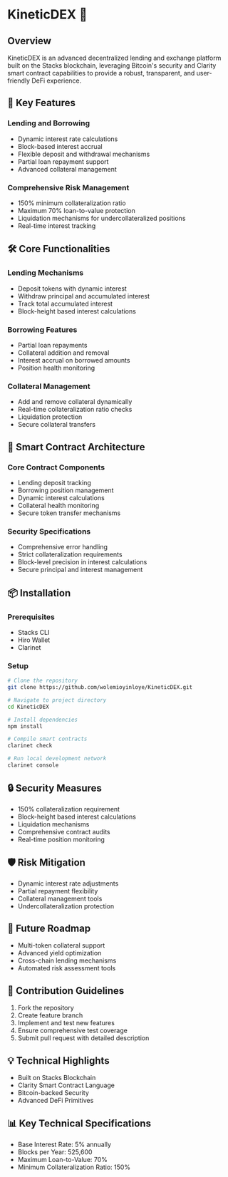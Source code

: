 # KineticDEX 🚀

## Overview
KineticDEX is an advanced decentralized lending and exchange platform built on the Stacks blockchain, leveraging Bitcoin's security and Clarity smart contract capabilities to provide a robust, transparent, and user-friendly DeFi experience.

## 🌟 Key Features

### Lending and Borrowing
- Dynamic interest rate calculations
- Block-based interest accrual
- Flexible deposit and withdrawal mechanisms
- Partial loan repayment support
- Advanced collateral management

### Comprehensive Risk Management
- 150% minimum collateralization ratio
- Maximum 70% loan-to-value protection
- Liquidation mechanisms for undercollateralized positions
- Real-time interest tracking

## 🛠 Core Functionalities

### Lending Mechanisms
- Deposit tokens with dynamic interest
- Withdraw principal and accumulated interest
- Track total accumulated interest
- Block-height based interest calculations

### Borrowing Features
- Partial loan repayments
- Collateral addition and removal
- Interest accrual on borrowed amounts
- Position health monitoring

### Collateral Management
- Add and remove collateral dynamically
- Real-time collateralization ratio checks
- Liquidation protection
- Secure collateral transfers

## 🔧 Smart Contract Architecture

### Core Contract Components
- Lending deposit tracking
- Borrowing position management
- Dynamic interest calculations
- Collateral health monitoring
- Secure token transfer mechanisms

### Security Specifications
- Comprehensive error handling
- Strict collateralization requirements
- Block-level precision in interest calculations
- Secure principal and interest management

## 📦 Installation

### Prerequisites
- Stacks CLI
- Hiro Wallet
- Clarinet

### Setup
```bash
# Clone the repository
git clone https://github.com/wolemioyinloye/KineticDEX.git

# Navigate to project directory
cd KineticDEX

# Install dependencies
npm install

# Compile smart contracts
clarinet check

# Run local development network
clarinet console
```

## 🔒 Security Measures
- 150% collateralization requirement
- Block-height based interest calculations
- Liquidation mechanisms
- Comprehensive contract audits
- Real-time position monitoring

## 🛡️ Risk Mitigation
- Dynamic interest rate adjustments
- Partial repayment flexibility
- Collateral management tools
- Undercollateralization protection

## 🔮 Future Roadmap
- Multi-token collateral support
- Advanced yield optimization
- Cross-chain lending mechanisms
- Automated risk assessment tools

## 👥 Contribution Guidelines
1. Fork the repository
2. Create feature branch
3. Implement and test new features
4. Ensure comprehensive test coverage
5. Submit pull request with detailed description

## 💡 Technical Highlights
- Built on Stacks Blockchain
- Clarity Smart Contract Language
- Bitcoin-backed Security
- Advanced DeFi Primitives

## 📊 Key Technical Specifications
- Base Interest Rate: 5% annually
- Blocks per Year: 525,600
- Maximum Loan-to-Value: 70%
- Minimum Collateralization Ratio: 150%